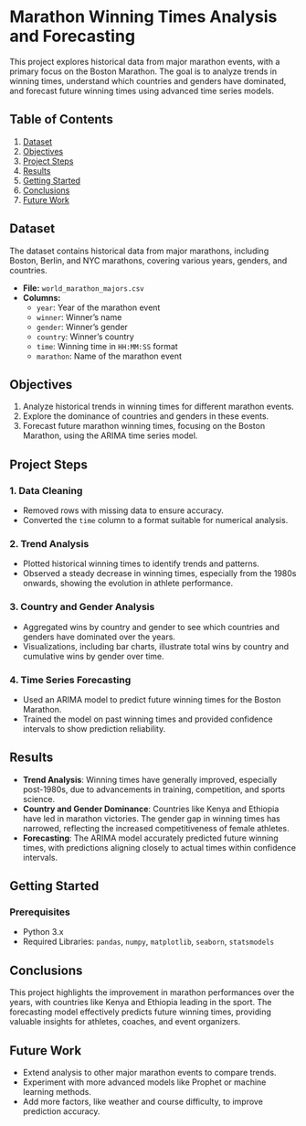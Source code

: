 
# Marathon Winning Times Analysis and Forecasting

This project explores historical data from major marathon events, with a primary focus on the Boston Marathon. The goal is to analyze trends in winning times, understand which countries and genders have dominated, and forecast future winning times using advanced time series models.

## Table of Contents

1. [Dataset](#dataset)
2. [Objectives](#objectives)
3. [Project Steps](#project-steps)
4. [Results](#results)
5. [Getting Started](#getting-started)
6. [Conclusions](#conclusions)
7. [Future Work](#future-work)

## Dataset

The dataset contains historical data from major marathons, including Boston, Berlin, and NYC marathons, covering various years, genders, and countries.

- **File:** `world_marathon_majors.csv`
- **Columns:**
  - `year`: Year of the marathon event
  - `winner`: Winner’s name
  - `gender`: Winner’s gender
  - `country`: Winner’s country
  - `time`: Winning time in `HH:MM:SS` format
  - `marathon`: Name of the marathon event

## Objectives

1. Analyze historical trends in winning times for different marathon events.
2. Explore the dominance of countries and genders in these events.
3. Forecast future marathon winning times, focusing on the Boston Marathon, using the ARIMA time series model.

## Project Steps

### 1. Data Cleaning
- Removed rows with missing data to ensure accuracy.
- Converted the `time` column to a format suitable for numerical analysis.

### 2. Trend Analysis
- Plotted historical winning times to identify trends and patterns.
- Observed a steady decrease in winning times, especially from the 1980s onwards, showing the evolution in athlete performance.

### 3. Country and Gender Analysis
- Aggregated wins by country and gender to see which countries and genders have dominated over the years.
- Visualizations, including bar charts, illustrate total wins by country and cumulative wins by gender over time.

### 4. Time Series Forecasting
- Used an ARIMA model to predict future winning times for the Boston Marathon.
- Trained the model on past winning times and provided confidence intervals to show prediction reliability.

## Results

- **Trend Analysis**: Winning times have generally improved, especially post-1980s, due to advancements in training, competition, and sports science.
- **Country and Gender Dominance**: Countries like Kenya and Ethiopia have led in marathon victories. The gender gap in winning times has narrowed, reflecting the increased competitiveness of female athletes.
- **Forecasting**: The ARIMA model accurately predicted future winning times, with predictions aligning closely to actual times within confidence intervals.

## Getting Started

### Prerequisites

- Python 3.x
- Required Libraries: `pandas`, `numpy`, `matplotlib`, `seaborn`, `statsmodels`



## Conclusions

This project highlights the improvement in marathon performances over the years, with countries like Kenya and Ethiopia leading in the sport. The forecasting model effectively predicts future winning times, providing valuable insights for athletes, coaches, and event organizers.

## Future Work

- Extend analysis to other major marathon events to compare trends.
- Experiment with more advanced models like Prophet or machine learning methods.
- Add more factors, like weather and course difficulty, to improve prediction accuracy.


